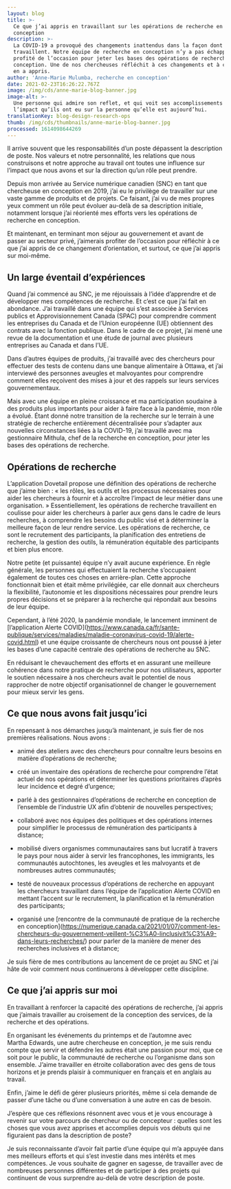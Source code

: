 ```yaml
---
layout: blog
title: >-
  Ce que j’ai appris en travaillant sur les opérations de recherche en
  conception
description: >-
  La COVID-19 a provoqué des changements inattendus dans la façon dont les gens
  travaillent. Notre équipe de recherche en conception n’y a pas échappé, et a
  profité de l’occasion pour jeter les bases des opérations de recherche en
  conception. Une de nos chercheuses réfléchit à ces changements et à ce qu’elle
  en a appris. 
author: 'Anne-Marie Mulumba, recherche en conception'
date: 2021-02-23T16:26:22.767Z
image: /img/cds/anne-marie-blog-banner.jpg
image-alt: >-
  Une personne qui admire son reflet, et qui voit ses accomplissements et
  l’impact qu’ils ont eu sur la personne qu’elle est aujourd’hui.
translationKey: blog-design-research-ops
thumb: /img/cds/thumbnails/anne-marie-blog-banner.jpg
processed: 1614098644269
---
```

Il arrive souvent que les responsabilités d’un poste dépassent la description de poste. Nos valeurs et notre personnalité, les relations que nous construisons et notre approche au travail ont toutes une influence sur l’impact que nous avons et sur la direction qu’un rôle peut prendre.

Depuis mon arrivée au Service numérique canadien (SNC) en tant que chercheuse en conception en 2019, j’ai eu le privilège de travailler sur une vaste gamme de produits et de projets. Ce faisant, j’ai vu de mes propres yeux comment un rôle peut évoluer au-delà de sa description initiale, notamment lorsque j’ai réorienté mes efforts vers les opérations de recherche en conception. 

Et maintenant, en terminant mon séjour au gouvernement et avant de passer au secteur privé, j’aimerais profiter de l’occasion pour réfléchir à ce que j’ai appris de ce changement d’orientation, et surtout, ce que j’ai appris sur moi-même.

## Un large éventail d’expériences

Quand j’ai commencé au SNC, je me réjouissais à l’idée d’apprendre et de développer mes compétences de recherche. Et c’est ce que j’ai fait en abondance. J’ai travaillé dans une équipe qui s’est associée à Services publics et Approvisionnement Canada (SPAC) pour comprendre comment les entreprises du Canada et de l’Union européenne (UE) obtiennent des contrats avec la fonction publique. Dans le cadre de ce projet, j’ai mené une revue de la documentation et une étude de journal avec plusieurs entreprises au Canada et dans l’UE. 

Dans d’autres équipes de produits, j’ai travaillé avec des chercheurs pour effectuer des tests de contenu dans une banque alimentaire à Ottawa, et j’ai interviewé des personnes aveugles et malvoyantes pour comprendre comment elles reçoivent des mises à jour et des rappels sur leurs services gouvernementaux.

Mais avec une équipe en pleine croissance et ma participation soudaine à des produits plus importants pour aider à faire face à la pandémie, mon rôle a évolué. Étant donné notre transition de la recherche sur le terrain à une stratégie de recherche entièrement décentralisée pour s’adapter aux nouvelles circonstances liées à la COVID-19, j’ai travaillé avec ma gestionnaire Mithula, chef de la recherche en conception, pour jeter les bases des opérations de recherche.

## Opérations de recherche 

L’application Dovetail propose une définition des opérations de recherche que j’aime bien : « les rôles, les outils et les processus nécessaires pour aider les chercheurs à fournir et à accroître l’impact de leur métier dans une organisation. » Essentiellement, les opérations de recherche travaillent en coulisse pour aider les chercheurs à parler aux gens dans le cadre de leurs recherches, à comprendre les besoins du public visé et à déterminer la meilleure façon de leur rendre service. Les opérations de recherche, ce sont le recrutement des participants, la planification des entretiens de recherche, la gestion des outils, la rémunération équitable des participants et bien plus encore.

Notre petite (et puissante) équipe n’y avait aucune expérience. En règle générale, les personnes qui effectuaient la recherche s’occupaient également de toutes ces choses en arrière-plan. Cette approche fonctionnait bien et était même privilégiée, car elle donnait aux chercheurs la flexibilité, l’autonomie et les dispositions nécessaires pour prendre leurs propres décisions et se préparer à la recherche qui répondait aux besoins de leur équipe.

Cependant, à l’été 2020, la pandémie mondiale, le lancement imminent de \[l’application Alerte COVID](https://www.canada.ca/fr/sante-publique/services/maladies/maladie-coronavirus-covid-19/alerte-covid.html) et une équipe croissante de chercheurs nous ont poussé à jeter les bases d’une capacité centrale des opérations de recherche au SNC. 

En réduisant le chevauchement des efforts et en assurant une meilleure cohérence dans notre pratique de recherche pour nos utilisateurs, apporter le soutien nécessaire à nos chercheurs avait le potentiel de nous rapprocher de notre objectif organisationnel de changer le gouvernement pour mieux servir les gens. 

## Ce que nous avons fait jusqu’ici

En repensant à nos démarches jusqu’à maintenant, je suis fier de nos premières réalisations. Nous avons : 

* animé des ateliers avec des chercheurs pour connaître leurs besoins en matière d’opérations de recherche;

* créé un inventaire des opérations de recherche pour comprendre l’état actuel de nos opérations et déterminer les questions prioritaires d’après leur incidence et degré d’urgence; 

* parlé à des gestionnaires d’opérations de recherche en conception de l’ensemble de l’industrie UX afin d’obtenir de nouvelles perspectives; 

* collaboré avec nos équipes des politiques et des opérations internes pour simplifier le processus de rémunération des participants à distance;

* mobilisé divers organismes communautaires sans but lucratif à travers le pays pour nous aider à servir les francophones, les immigrants, les communautés autochtones, les aveugles et les malvoyants et de nombreuses autres communautés; 

* testé de nouveaux processus d’opérations de recherche en appuyant les chercheurs travaillant dans l’équipe de l’application Alerte COVID en mettant l’accent sur le recrutement, la planification et la rémunération des participants; 

* organisé une \[rencontre de la communauté de pratique de la recherche en conception](https://numerique.canada.ca/2021/01/07/comment-les-chercheurs-du-gouvernement-veillent-%C3%A0-linclusivit%C3%A9-dans-leurs-recherches/) pour parler de la manière de mener des recherches inclusives et à distance;

Je suis fière de mes contributions au lancement de ce projet au SNC et j’ai hâte de voir comment nous continuerons à développer cette discipline. 

## Ce que j’ai appris sur moi

En travaillant à renforcer la capacité des opérations de recherche, j’ai appris que j’aimais travailler au croisement de la conception des services, de la recherche et des opérations. 

En organisant les événements du printemps et de l’automne avec Martha Edwards, une autre chercheuse en conception, je me suis rendu compte que servir et défendre les autres était une passion pour moi, que ce soit pour le public, la communauté de recherche ou l’organisme dans son ensemble. J’aime travailler en étroite collaboration avec des gens de tous horizons et je prends plaisir à communiquer en français et en anglais au travail. 

Enfin, j’aime le défi de gérer plusieurs priorités, même si cela demande de passer d’une tâche ou d’une conversation à une autre en cas de besoin. 

J’espère que ces réflexions résonnent avec vous et je vous encourage à revenir sur votre parcours de chercheur ou de concepteur : quelles sont les choses que vous avez apprises et accomplies depuis vos débuts qui ne figuraient pas dans la description de poste?

Je suis reconnaissante d’avoir fait partie d’une équipe qui m’a appuyée dans mes meilleurs efforts et qui s’est investie dans mes intérêts et mes compétences. Je vous souhaite de gagner en sagesse, de travailler avec de nombreuses personnes différentes et de participer à des projets qui continuent de vous surprendre au-delà de votre description de poste.
